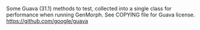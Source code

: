 Some Guava (31.1) methods to test, collected into a single class for performance when running GenMorph.
See COPYING file for Guava license.
https://github.com/google/guava
